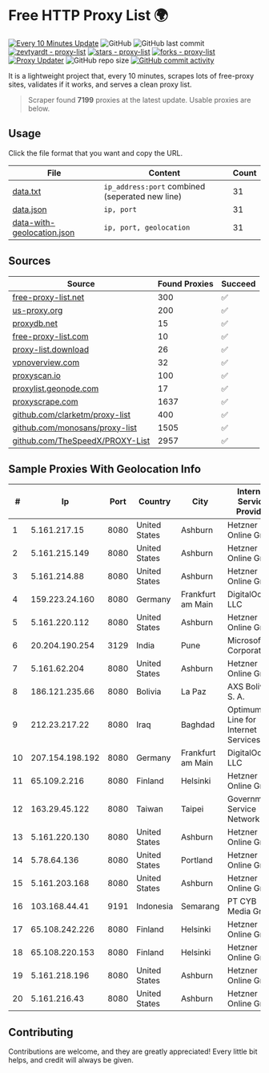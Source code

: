 
# Free HTTP Proxy List 🌍

[![Every 10 Minutes Update](https://github.com/mertguvencli/http-proxy-list/actions/workflows/main.yml/badge.svg?branch=main)](https://github.com/mertguvencli/http-proxy-list/actions/workflows/main.yml)
![GitHub](https://img.shields.io/github/license/mertguvencli/http-proxy-list)
![GitHub last commit](https://img.shields.io/github/last-commit/mertguvencli/http-proxy-list)
[![zevtyardt - proxy-list](https://img.shields.io/static/v1?label=zevtyardt&message=proxy-list&color=blue&logo=github)](https://github.com/zevtyardt/proxy-list "Go to GitHub repo")
[![stars - proxy-list](https://img.shields.io/github/stars/zevtyardt/proxy-list?style=social)](https://github.com/zevtyardt/proxy-list)
[![forks - proxy-list](https://img.shields.io/github/forks/zevtyardt/proxy-list?style=social)](https://github.com/zevtyardt/proxy-list)
[![Proxy Updater](https://github.com/zevtyardt/proxy-list/workflows/Proxy%20Updater/badge.svg)](https://github.com/zevtyardt/proxy-list/actions?query=workflow:"Proxy+Updater")
![GitHub repo size](https://img.shields.io/github/repo-size/zevtyardt/proxy-list)
[![GitHub commit activity](https://img.shields.io/github/commit-activity/m/zevtyardt/proxy-list?logo=commits)](https://github.com/zevtyardt/proxy-list/commits/main)

It is a lightweight project that, every 10 minutes, scrapes lots of free-proxy sites, validates if it works, and serves a clean proxy list.

> Scraper found **7199** proxies at the latest update. Usable proxies are below.

## Usage

Click the file format that you want and copy the URL.

|File|Content|Count|
|----|-------|-----|
|[data.txt](https://raw.githubusercontent.com/mertguvencli/http-proxy-list/main/proxy-list/data.txt)|`ip_address:port` combined (seperated new line)|31|
|[data.json](https://raw.githubusercontent.com/mertguvencli/http-proxy-list/main/proxy-list/data.json)|`ip, port`|31|
|[data-with-geolocation.json](https://raw.githubusercontent.com/mertguvencli/http-proxy-list/main/proxy-list/data-with-geolocation.json)|`ip, port, geolocation`|31|

## Sources

|Source|Found Proxies|Succeed|
|------|-------------|-------|
|[free-proxy-list.net](https://free-proxy-list.net)|300|✅|
|[us-proxy.org](https://www.us-proxy.org)|200|✅|
|[proxydb.net](http://proxydb.net)|15|✅|
|[free-proxy-list.com](https://free-proxy-list.com/?page=&port=&type%5B%5D=http&type%5B%5D=https&up_time=0&search=Search)|10|✅|
|[proxy-list.download](https://www.proxy-list.download/HTTP)|26|✅|
|[vpnoverview.com](https://vpnoverview.com/privacy/anonymous-browsing/free-proxy-servers)|32|✅|
|[proxyscan.io](https://www.proxyscan.io)|100|✅|
|[proxylist.geonode.com](https://proxylist.geonode.com/api/proxy-list?limit=300&page=1&sort_by=lastChecked&sort_type=desc&protocols=http,https)|17|✅|
|[proxyscrape.com](https://api.proxyscrape.com/v2/?request=displayproxies&protocol=http&timeout=10000&country=all&ssl=all&anonymity=all)|1637|✅|
|[github.com/clarketm/proxy-list](https://raw.githubusercontent.com/clarketm/proxy-list/master/proxy-list-raw.txt)|400|✅|
|[github.com/monosans/proxy-list](https://raw.githubusercontent.com/monosans/proxy-list/main/proxies/http.txt)|1505|✅|
|[github.com/TheSpeedX/PROXY-List](https://raw.githubusercontent.com/TheSpeedX/PROXY-List/master/http.txt)|2957|✅|


## Sample Proxies With Geolocation Info

|#|Ip|Port|Country|City|Internet Service Provider|
|-|--|----|-------|----|-------------------------|
|1|5.161.217.15|8080|United States|Ashburn|Hetzner Online GmbH|
|2|5.161.215.149|8080|United States|Ashburn|Hetzner Online GmbH|
|3|5.161.214.88|8080|United States|Ashburn|Hetzner Online GmbH|
|4|159.223.24.160|8080|Germany|Frankfurt am Main|DigitalOcean, LLC|
|5|5.161.220.112|8080|United States|Ashburn|Hetzner Online GmbH|
|6|20.204.190.254|3129|India|Pune|Microsoft Corporation|
|7|5.161.62.204|8080|United States|Ashburn|Hetzner Online GmbH|
|8|186.121.235.66|8080|Bolivia|La Paz|AXS Bolivia S. A.|
|9|212.23.217.22|8080|Iraq|Baghdad|Optimum Line for Internet Services Ltd.|
|10|207.154.198.192|8080|Germany|Frankfurt am Main|DigitalOcean, LLC|
|11|65.109.2.216|8080|Finland|Helsinki|Hetzner Online GmbH|
|12|163.29.45.122|8080|Taiwan|Taipei|Government Service Network|
|13|5.161.220.130|8080|United States|Ashburn|Hetzner Online GmbH|
|14|5.78.64.136|8080|United States|Portland|Hetzner Online GmbH|
|15|5.161.203.168|8080|United States|Ashburn|Hetzner Online GmbH|
|16|103.168.44.41|9191|Indonesia|Semarang|PT CYB Media Group|
|17|65.108.242.226|8080|Finland|Helsinki|Hetzner Online GmbH|
|18|65.108.220.153|8080|Finland|Helsinki|Hetzner Online GmbH|
|19|5.161.218.196|8080|United States|Ashburn|Hetzner Online GmbH|
|20|5.161.216.43|8080|United States|Ashburn|Hetzner Online GmbH|



## Contributing

Contributions are welcome, and they are greatly appreciated! Every
little bit helps, and credit will always be given.


